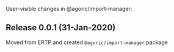 User-visible changes in @agoric/import-manager:

## Release 0.0.1 (31-Jan-2020)

Moved from ERTP and created `@agoric/import-manager` package
